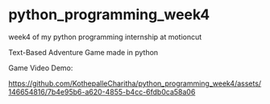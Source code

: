 # python_programming_week4
week4 of my python programming internship at motioncut

Text-Based Adventure Game made in python

Game Video Demo: 

https://github.com/KothepalleCharitha/python_programming_week4/assets/146654816/7b4e95b6-a620-4855-b4cc-6fdb0ca58a06

